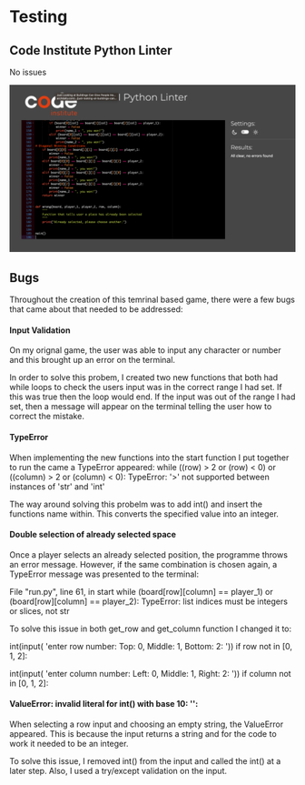 # Testing

## Code Institute Python Linter

No issues

<img src="assests/README.md photos/python_verification.png">

## Bugs

Throughout the creation of this temrinal based game, there were a few bugs that came about that needed to be addressed:

#### Input Validation
On my orignal game, the user was able to input any character or number and this brought up an error on the terminal. 

In order to solve this probem, I created two new functions that both had while loops to check the users input was in the correct range I had set. If this was true then the loop would end. If the input was out of the range I had set, then a message will appear on the terminal telling the user how to correct the mistake.

#### TypeError

When implementing the new functions into the start function I put together to run the came a TypeError appeared:
 while ((row) > 2 or (row) < 0) or ((column) > 2 or (column) < 0):
TypeError: '>' not supported between instances of 'str' and 'int'

The way around solving this probelm was to add int() and insert the functions name within. This converts the specified value into an integer.

#### Double selection of already selected space

Once a player selects an already selected position, the programme throws an error message. However, if the same combination is chosen again, a TypeError message was presented to the terminal:

  File "run.py", line 61, in start
    while (board[row][column] == player_1) or (board[row][column] == player_2):
TypeError: list indices must be integers or slices, not str

To solve this issue in both get_row and get_column function I changed it to:

int(input(
            'enter row number: Top: 0, Middle: 1, Bottom: 2: '))
        if row not in [0, 1, 2]:

int(input(
            'enter column number: Left: 0, Middle: 1, Right: 2: '))
        if column not in [0, 1, 2]:

#### ValueError: invalid literal for int() with base 10: '':

When selecting a row input and choosing an empty string, the ValueError appeared. This is because the input returns a string and for the code to work it needed to be an integer. 

To solve this issue, I removed int() from the input and called the int() at a later step. Also, I used a try/except validation on the input.